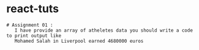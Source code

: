 # react-tuts
    # Assignment 01 :
       I have provide an array of atheletes data you should write a code to print output like
       Mohamed Salah in Liverpool earned 4680000 euros
